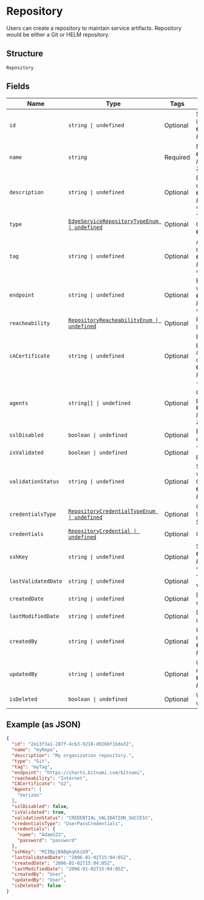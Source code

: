 
# Repository

Users can create a repository to maintain service artifacts. Repository would be either a Git or HELM repository.

## Structure

`Repository`

## Fields

| Name | Type | Tags | Description |
|  --- | --- | --- | --- |
| `id` | `string \| undefined` | Optional | System generated unique identifier to identify repository uniquely.<br>**Constraints**: *Maximum Length*: `64`, *Pattern*: `^[a-zA-Z0-9\-_]+$` |
| `name` | `string` | Required | Name of the repository to be created.<br>**Constraints**: *Minimum Length*: `1`, *Maximum Length*: `64`, *Pattern*: `^[a-zA-Z0-9\-_]+$` |
| `description` | `string \| undefined` | Optional | Description of the repository being created.<br>**Constraints**: *Maximum Length*: `500`, *Pattern*: `^[a-zA-Z0-9?$@#()\[\]'!,+\-=_:.&*%\s\/]+$` |
| `type` | [`EdgeServiceRepositoryTypeEnum \| undefined`](../../doc/models/edge-service-repository-type-enum.md) | Optional | Type for the repository which can be Git or Helm.<br>**Constraints**: *Maximum Length*: `20` |
| `tag` | `string \| undefined` | Optional | Attribute which can be used to tag a repository.<br>**Constraints**: *Maximum Length*: `500`, *Pattern*: `^[a-zA-Z0-9?$@#()\[\]'!,+\-=_:.&*%\s\/]+$` |
| `endpoint` | `string \| undefined` | Optional | Endpoint URL for the repository from where resources needs to be fetched.<br>**Constraints**: *Maximum Length*: `500`, *Pattern*: `^[a-zA-Z0-9?$@#()\[\]!,+\-=_:.&*%\s\/]+$` |
| `reacheability` | [`RepositoryReacheabilityEnum \| undefined`](../../doc/models/repository-reacheability-enum.md) | Optional | Reachability can be of two types, Internet and Private Network. |
| `cACertificate` | `string \| undefined` | Optional | Required if your repository uses a private certificate authencation.Please provide ur CA certificat in PEM format.<br>**Constraints**: *Maximum Length*: `32`, *Pattern*: `^[a-zA-Z0-9-_.]+$` |
| `agents` | `string[] \| undefined` | Optional | This attribute can be used to specify GITOps Agent to fetch details from private repository.<br>**Constraints**: *Maximum Items*: `10000`, *Maximum Length*: `32`, *Pattern*: `^[a-zA-Z0-9-_.]+$` |
| `sslDisabled` | `boolean \| undefined` | Optional | Boolean value to check the SSL certification. |
| `isValidated` | `boolean \| undefined` | Optional | True if CSP is validated using provided credential, false otherwise. |
| `validationStatus` | `string \| undefined` | Optional | Status when the repository is validated eg: CREDENTIAL_VALIDATION_SUCCESS.<br>**Constraints**: *Maximum Length*: `32`, *Pattern*: `^[a-zA-Z0-9-_.]+$` |
| `credentialsType` | [`RepositoryCredentialTypeEnum \| undefined`](../../doc/models/repository-credential-type-enum.md) | Optional | Credentials can be of two types, UserPassCredentials and SSHCredentials. |
| `credentials` | [`RepositoryCredential \| undefined`](../../doc/models/repository-credential.md) | Optional | Credentials of a repository. |
| `sshKey` | `string \| undefined` | Optional | SSH Private Key in PEM format.<br>**Constraints**: *Maximum Length*: `10000`, *Pattern*: `^[a-zA-Z0-9?$@#()\[\]!,+\-=_:.&*%\s]+$` |
| `lastValidatedDate` | `string \| undefined` | Optional | Time when the repository was validated. |
| `createdDate` | `string \| undefined` | Optional | Date when the repository was created. |
| `lastModifiedDate` | `string \| undefined` | Optional | Date when the repository was updated. |
| `createdBy` | `string \| undefined` | Optional | User information by whom the repository was created.<br>**Constraints**: *Maximum Length*: `32`, *Pattern*: `^[a-zA-Z0-9\-_]+$` |
| `updatedBy` | `string \| undefined` | Optional | User information by whom the repository was updated.<br>**Constraints**: *Maximum Length*: `32`, *Pattern*: `^[a-zA-Z0-9\-_]+$` |
| `isDeleted` | `boolean \| undefined` | Optional | When it will be soft deleted, status will be changed. |

## Example (as JSON)

```json
{
  "id": "2e13f3a1-287f-4c63-9218-d026bf1bda32",
  "name": "myRepo",
  "description": "My organization repository.",
  "type": "Git",
  "tag": "myTag",
  "endpoint": "https://charts.bitnami.com/bitnami",
  "reacheability": "Internet",
  "CACertificate": "G2",
  "Agents": [
    "Verizon"
  ],
  "sslDisabled": false,
  "isValidated": true,
  "validationStatus": "CREDENTIAL_VALIDATION_SUCCESS",
  "credentialsType": "UserPassCredentials",
  "credentials": {
    "name": "Adam123",
    "password": "password"
  },
  "sshKey": "MIIBpjBABgkqhkiG9",
  "lastValidatedDate": "2006-01-02T15:04:05Z",
  "createdDate": "2006-01-02T15:04:05Z",
  "lastModifiedDate": "2006-01-02T15:04:05Z",
  "createdBy": "User",
  "updatedBy": "User",
  "isDeleted": false
}
```

